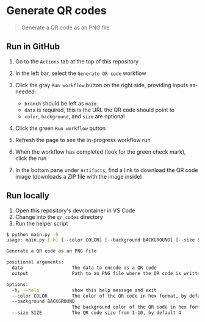 # Generate QR codes

> Generate a QR code as an PNG file

## Run in GitHub

1. Go to the `Actions` tab at the top of this repository
1. In the left bar, select the `Generate QR code` workflow
1. Click the gray `Run workflow` button on the right side, providing inputs as-needed:

   - `branch` should be left as `main`
   - `data` is required, this is the URL the QR code should point to
   - `color`, `background`, and `size` are optional

1. Click the green `Run workflow` button
1. Refresh the page to see the in-progress workflow run
1. When the workflow has completed (look for the green check mark), click the run
1. In the bottom pane under `Artifacts`, find a link to download the QR code image (downloads a ZIP file with the image inside)

## Run locally

1. Open this repository's devcontainer in VS Code
2. Change into the `qr_codes` directory
3. Run the helper script

```bash
$ python main.py -h
usage: main.py [-h] [--color COLOR] [--background BACKGROUND] [--size SIZE] data output

Generate a QR code as an PNG file

positional arguments:
  data                  The data to encode as a QR code
  output                Path to an PNG file where the QR code is written

options:
  -h, --help            show this help message and exit
  --color COLOR         The color of the QR code in hex format, by default black
  --background BACKGROUND
                        The background color of the QR code in hex format, by default transparent
  --size SIZE           The QR code size from 1-10, by default 4
```
